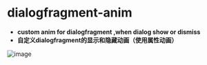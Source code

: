 # dialogfragment-anim
* **custom anim for dialogfragment ,when dialog show or dismiss**
* **自定义dialogfragment的显示和隐藏动画（使用属性动画）**


![image](http://chuantu.xyz/t6/741/1606301264x2073447963.gif)
